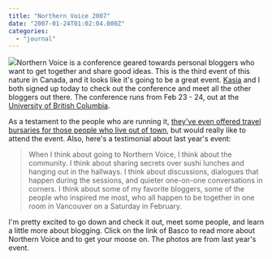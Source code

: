 ```yaml
---
title: "Northern Voice 2007"
date: "2007-01-24T01:02:04.000Z"
categories: 
  - "journal"
---
```


[![](images/monte_badge.jpg)](http://www.northernvoice.ca)Northern Voice is a conference geared towards personal bloggers who want to get together and share good ideas. This is the third event of this nature in Canada, and it looks like it's going to be a great event. [Kasia](http://purplegables.wordpress.com) and I both signed up today to check out the conference and meet all the other bloggers out there. The conference runs from Feb 23 - 24, out at the [University of British Columbia](http://www.ubc.ca).

As a testament to the people who are running it, [they've even offered travel bursaries for those people who live out of town](http://www.northernvoice.ca/news/2007/01/12/get-a-travel-bursary-for-northern-voice), but would really like to attend the event. Also, here's a testimonial about last year's event:

> When I think about going to Northern Voice, I think about the community. I think about sharing secrets over sushi lunches and hanging out in the hallways. I think about discussions, dialogues that happen during the sessions, and quieter one-on-one conversations in corners. I think about some of my favorite bloggers, some of the people who inspired me most, who all happen to be together in one room in Vancouver on a Saturday in February.

I'm pretty excited to go down and check it out, meet some people, and learn a little more about blogging. Click on the link of Basco to read more about Northern Voice and to get your moose on. The photos are from last year's event.
